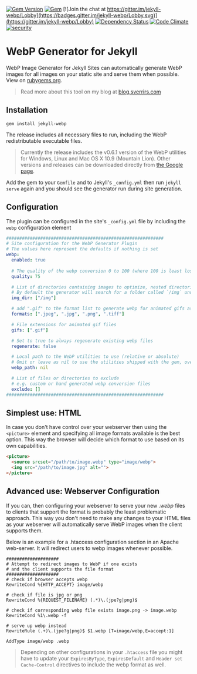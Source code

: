 [![Gem Version](https://img.shields.io/gem/v/jekyll-webp.svg)](https://rubygems.org/gems/jekyll-webp)
[![Gem](https://img.shields.io/gem/dt/jekyll-webp.svg)](https://rubygems.org/gems/jekyll-webp)
[![Join the chat at https://gitter.im/jekyll-webp/Lobby](https://badges.gitter.im/jekyll-webp/Lobby.svg)](https://gitter.im/jekyll-webp/Lobby)
[![Dependency Status](https://gemnasium.com/badges/github.com/sverrirs/jekyll-webp.svg)](https://gemnasium.com/github.com/sverrirs/jekyll-webp)
[![Code Climate](https://codeclimate.com/github/sverrirs/jekyll-webp/badges/gpa.svg)](https://codeclimate.com/github/sverrirs/jekyll-webp)
[![security](https://hakiri.io/github/sverrirs/jekyll-webp/master.svg)](https://hakiri.io/github/sverrirs/jekyll-webp/master)

# WebP Generator for Jekyll
WebP Image Generator for Jekyll Sites can automatically generate WebP images for all images on your static site and serve them when possible. View on [rubygems.org](https://rubygems.org/gems/jekyll-webp).

> Read more about this tool on my blog at <a href="https://blog.sverrirs.com/2016/06/webp-generator-for-jekyll-sites.html" target="_blank">blog.sverrirs.com</a>

## Installation

```
gem install jekyll-webp
```

The release includes all necessary files to run, including the WebP redistributable executable files.

> Currently the release includes the v0.6.1 version of the WebP utilities for Windows, Linux and Mac OS X 10.9 (Mountain Lion). Other versions and releases can be downloaded directly from <a href="https://developers.google.com/speed/webp/docs/precompiled" target="_blank">the Google page</a>.

Add the gem to your `Gemfile` and to Jekyll's `_config.yml` then run `jekyll serve` again and you should see the generator run during site generation.

## Configuration
The plugin can be configured in the site's `_config.yml` file by including the `webp` configuration element

``` yml
############################################################
# Site configuration for the WebP Generator Plugin
# The values here represent the defaults if nothing is set
webp:
  enabled: true
  
  # The quality of the webp conversion 0 to 100 (where 100 is least lossy)
  quality: 75

  # List of directories containing images to optimize, nested directories will not be checked
  # By default the generator will search for a folder called `/img` under the site root and process all jpg, png and tiff image files found there.
  img_dir: ["/img"]

  # add ".gif" to the format list to generate webp for animated gifs as well
  formats: [".jpeg", ".jpg", ".png", ".tiff"]

  # File extensions for animated gif files 
  gifs: [".gif"]

  # Set to true to always regenerate existing webp files
  regenerate: false

  # Local path to the WebP utilities to use (relative or absolute)
  # Omit or leave as nil to use the utilities shipped with the gem, override only to use your local install
  webp_path: nil

  # List of files or directories to exclude
  # e.g. custom or hand generated webp conversion files
  exclude: []
############################################################
```

## Simplest use: HTML
In case you don't have control over your webserver then using the `<picture>` element and specifying all image formats available is the best option. This way the browser will decide which format to use based on its own capabilities. 

``` html
<picture>
  <source srcset="/path/to/image.webp" type="image/webp">
  <img src="/path/to/image.jpg" alt="">
</picture>
```

## Advanced use: Webserver Configuration
If you can, then configuring your webserver to serve your new _.webp_ files to clients that support the format is probably the least problematic approach. This way you don't need to make any changes to your HTML files as your webserver will automatically serve WebP images when the client supports them. 

Below is an example for a .htaccess configuration section in an Apache web-server. It will redirect users to webp images whenever possible.

```
####################
# Attempt to redirect images to WebP if one exists 
# and the client supports the file format
####################
# check if browser accepts webp
RewriteCond %{HTTP_ACCEPT} image/webp 

# check if file is jpg or png
RewriteCond %{REQUEST_FILENAME} (.*)\.(jpe?g|png)$

# check if corresponding webp file exists image.png -> image.webp
RewriteCond %1\.webp -f

# serve up webp instead
RewriteRule (.+)\.(jpe?g|png)$ $1.webp [T=image/webp,E=accept:1]

AddType image/webp .webp
```

> Depending on other configurations in your `.htaccess` file you might have to update your `ExpiresByType`, `ExpiresDefault` and `Header set Cache-Control` directives to include the webp format as well.

